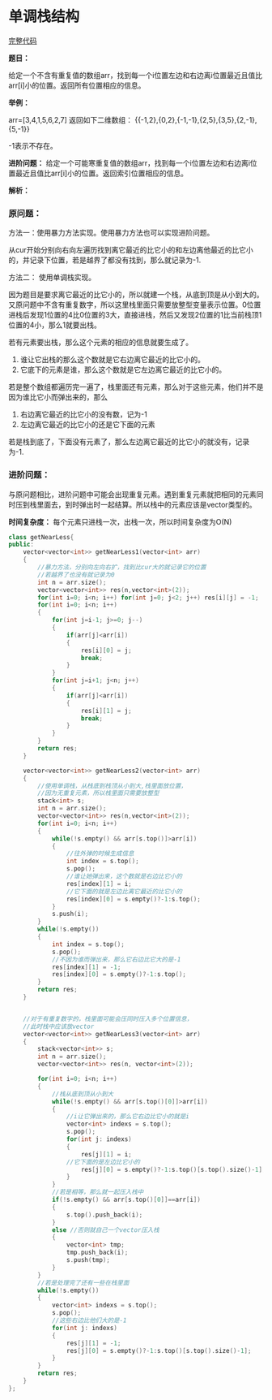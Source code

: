 # 单调栈结构
[完整代码](https://github.com/ludandandan/Programmer-interview-guide/blob/master/Chapter01_AdvancedVideo/getNearLess.cpp)

**题目：**

给定一个不含有重复值的数组arr，找到每一个i位置左边和右边离i位置最近且值比arr[i]小的位置。返回所有位置相应的信息。

**举例：**

arr=[3,4,1,5,6,2,7]
返回如下二维数组：
    {{-1,2},{0,2},{-1,-1},{2,5},{3,5},{2,-1},{5,-1}}

-1表示不存在。

**进阶问题：**
给定一个可能寒重复值的数组arr，找到每一个i位置左边和右边离i位置最近且值比arr[i]小的位置。返回索引位置相应的信息。

**解析：**
### **原问题：**
方法一：使用暴力方法实现。使用暴力方法也可以实现进阶问题。

从cur开始分别向右向左遍历找到离它最近的比它小的和左边离他最近的比它小的，并记录下位置，若是越界了都没有找到，那么就记录为-1.


方法二：
使用单调栈实现。

因为题目是要求离它最近的比它小的，所以就建一个栈，从底到顶是从小到大的。又原问题中不含有重复数字，所以这里栈里面只需要放整型变量表示位置。0位置进栈后发现1位置的4比0位置的3大，直接进栈，然后又发现2位置的1比当前栈顶1位置的4小，那么1就要出栈。

若有元素要出栈，那么这个元素的相应的信息就要生成了。
1. 谁让它出栈的那么这个数就是它右边离它最近的比它小的。
2. 它底下的元素是谁，那么这个数就是它左边离它最近的比它小的。

若是整个数组都遍历完一遍了，栈里面还有元素，那么对于这些元素，他们并不是因为谁比它小而弹出来的，那么
1. 右边离它最近的比它小的没有数，记为-1
2. 左边离它最近的比它小的还是它下面的元素

若是栈到底了，下面没有元素了，那么左边离它最近的比它小的就没有，记录为-1.

### **进阶问题：**
与原问题相比，进阶问题中可能会出现重复元素。遇到重复元素就把相同的元素同时压到栈里面去，到时弹出时一起结算。所以栈中的元素应该是vector<int>类型的。


**时间复杂度：**
每个元素只进栈一次，出栈一次，所以时间复杂度为O(N)

```c++
class getNearLess{
public:
    vector<vector<int>> getNearLess1(vector<int> arr)
    {
        //暴力方法，分别向左向右扩，找到比cur大的就记录它的位置
        //若越界了也没有就记录为0
        int n = arr.size();
        vector<vector<int>> res(n,vector<int>(2));
        for(int i=0; i<n; i++) for(int j=0; j<2; j++) res[i][j] = -1;
        for(int i=0; i<n; i++)
        {
            for(int j=i-1; j>=0; j--)
            {
                if(arr[j]<arr[i]) 
                {
                    res[i][0] = j;
                    break;
                }
            }
            for(int j=i+1; j<n; j++)
            {
                if(arr[j]<arr[i])
                {
                    res[i][1] = j;
                    break;
                }
            }
        }
        return res;
    }

    vector<vector<int>> getNearLess2(vector<int> arr)
    {
        //使用单调栈，从栈底到栈顶从小到大,栈里面放位置，
        //因为无重复元素，所以栈里面只需要放整型
        stack<int> s;
        int n = arr.size();
        vector<vector<int>> res(n,vector<int>(2));
        for(int i=0; i<n; i++)
        {
            while(!s.empty() && arr[s.top()]>arr[i])
            {
                //往外弹的时候生成信息
                int index = s.top();
                s.pop();
                //谁让她弹出来，这个数就是右边比它小的
                res[index][1] = i;
                //它下面的就是左边比离它最近的比它小的
                res[index][0] = s.empty()?-1:s.top();
            }
            s.push(i);
        }
        while(!s.empty())
        {
            int index = s.top();
            s.pop();
            //不因为谁而弹出来，那么它右边比它大的是-1
            res[index][1] = -1;
            res[index][0] = s.empty()?-1:s.top();
        }
        return res;
    }


    //对于有重复数字的，栈里面可能会压同时压入多个位置信息，
    //此时栈中应该放vector
    vector<vector<int>> getNearLess3(vector<int> arr)
    {
        stack<vector<int>> s;
        int n = arr.size();
        vector<vector<int>> res(n, vector<int>(2));

        for(int i=0; i<n; i++)
        {
            //栈从底到顶从小到大
            while(!s.empty() && arr[s.top()[0]]>arr[i])
            {
                //i让它弹出来的，那么它右边比它小的就是i
                vector<int> indexs = s.top();
                s.pop();
                for(int j: indexs)
                {
                    res[j][1] = i;
                //它下面的是左边比它小的
                    res[j][0] = s.empty()?-1:s.top()[s.top().size()-1];//取最晚加入的那个
                }
            }
            //若是相等，那么就一起压入栈中
            if(!s.empty() && arr[s.top()[0]]==arr[i])
            {
                s.top().push_back(i);
            }
            else //否则就自己一个vector压入栈
            {
                vector<int> tmp;
                tmp.push_back(i);
                s.push(tmp);
            }
        }
        //若是处理完了还有一些在栈里面
        while(!s.empty())
        {
            vector<int> indexs = s.top();
            s.pop();
            //这些右边比他们大的是-1
            for(int j: indexs)
            {
                res[j][1] = -1;
                res[j][0] = s.empty()?-1:s.top()[s.top().size()-1];
            }
        }
        return res;
    }
};
```
